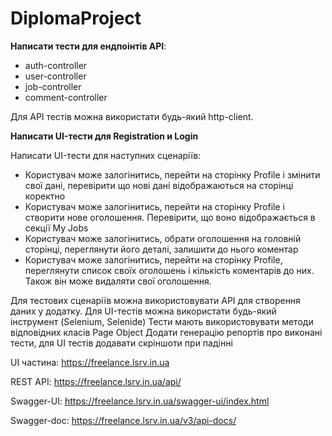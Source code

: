 # DiplomaProject
**Написати тести для ендпоінтів API**:
- auth-controller
- user-controller
- job-controller
- сomment-controller

Для API тестів можна використати будь-який http-client.

**Написати UI-тести для Registration и Login**

Написати UI-тести для наступних сценаріїв:
- Користувач може залогінитись, перейти на сторінку Profile і змінити свої дані, перевірити що нові дані відображаються на сторінці коректно
- Користувач може залогінитись, перейти на сторінку Profile і створити нове оголошення. Перевірити, що воно відображається в секції My Jobs
- Користувач може залогінитись, обрати оголошення на головній сторінці, переглянути його деталі, залишити до нього коментар
- Користувач може залогінитись, перейти на сторінку Profile, переглянути список своїх оголошень і кількість коментарів до них. Також він може видаляти свої оголошення.

Для тестових сценаріїв можна використовувати API для створення даних у додатку. Для UI-тестів можна використати будь-який інструмент (Selenium, Selenide)
Тести мають використовувати методи відповідних класів Page Object
Додати генерацію репортів про виконані тести, для UI тестів додавати скріншоти при падінні

UI частина: https://freelance.lsrv.in.ua

REST API: https://freelance.lsrv.in.ua/api/

Swagger-UI: https://freelance.lsrv.in.ua/swagger-ui/index.html

Swagger-doc: https://freelance.lsrv.in.ua/v3/api-docs/
